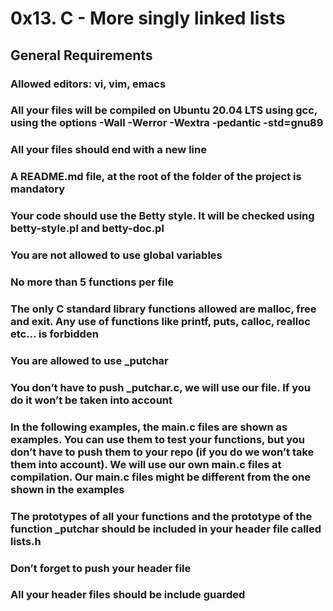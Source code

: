 # 0x13. C - More singly linked lists
## General Requirements
### Allowed editors: vi, vim, emacs
### All your files will be compiled on Ubuntu 20.04 LTS using gcc, using the options -Wall -Werror -Wextra -pedantic -std=gnu89
### All your files should end with a new line
### A README.md file, at the root of the folder of the project is mandatory
### Your code should use the Betty style. It will be checked using betty-style.pl and betty-doc.pl
### You are not allowed to use global variables
### No more than 5 functions per file
### The only C standard library functions allowed are malloc, free and exit. Any use of functions like printf, puts, calloc, realloc etc… is forbidden
### You are allowed to use _putchar
### You don’t have to push _putchar.c, we will use our file. If you do it won’t be taken into account
### In the following examples, the main.c files are shown as examples. You can use them to test your functions, but you don’t have to push them to your repo (if you do we won’t take them into account). We will use our own main.c files at compilation. Our main.c files might be different from the one shown in the examples
### The prototypes of all your functions and the prototype of the function _putchar should be included in your header file called lists.h
### Don’t forget to push your header file
### All your header files should be include guarded
